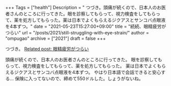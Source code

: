 +++
Tags = ["health"]
Description = " つづき。頭痛が続くので、日本人のお医者さんのところに行ってきた。眼を診察してもらって、視力検査をしてもらって、薬を処方してもらった。薬は日本でよくもらえるジクアスとサンコバ点眼液を4本ずつ。"
date = "2021-05-23T15:27:00+09:00"
title = "続続、眼精疲労がつらい"
url = "/posts/2021/still-struggling-with-eye-strain/"
author = "ompugao"
archive = ["2021"]
draft = false
+++

<body>
<p>つづき。
<a href="{{% ref path=\"/posts/2021/continued-struggle-with-eye-strain/\"%}}">Related post: 眼精疲労がつらい</a></p>

<p>頭痛が続くので、日本人のお医者さんのところに行ってきた。
眼を診察してもらって、視力検査をしてもらって、薬を処方してもらった。
薬は日本でよくもらえるジクアスとサンコバ点眼液を4本ずつ。
やはり日本語で会話できると安心する…
保険に入ってないので、締めて550ドルした。しょうがないね。</p>
</body>
